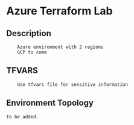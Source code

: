 # Azure Terraform Lab

## Description 

        Azure environment with 2 regions 
        GCP to come

## TFVARS 
        Use tfvars file for sensitive information 

## Environment Topology 

    To be added.

